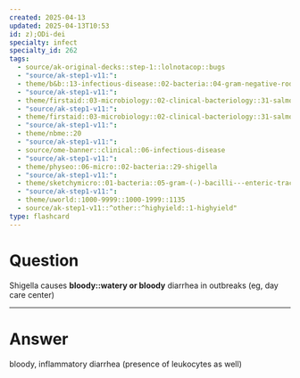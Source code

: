 ```yaml
---
created: 2025-04-13
updated: 2025-04-13T10:53
id: z);ODi-dei
specialty: infect
specialty_id: 262
tags:
  - source/ak-original-decks::step-1::lolnotacop::bugs
  - "source/ak-step1-v11:": 
  - theme/b&b::13-infectious-disease::02-bacteria::04-gram-negative-rods
  - "source/ak-step1-v11:": 
  - theme/firstaid::03-microbiology::02-clinical-bacteriology::31-salmonella-vs-shigella
  - "source/ak-step1-v11:": 
  - theme/firstaid::03-microbiology::02-clinical-bacteriology::31-salmonella-vs-shigella::shigella
  - "source/ak-step1-v11:": 
  - theme/nbme::20
  - "source/ak-step1-v11:": 
  - source/ome-banner::clinical::06-infectious-disease
  - "source/ak-step1-v11:": 
  - theme/physeo::06-micro::02-bacteria::29-shigella
  - "source/ak-step1-v11:": 
  - theme/sketchymicro::01-bacteria::05-gram-(-)-bacilli---enteric-tract::04-shigella-spp.
  - "source/ak-step1-v11:": 
  - theme/uworld::1000-9999::1000-1999::1135
  - source/ak-step1-v11::^other::^highyield::1-highyield"
type: flashcard
---
```


# Question
Shigella causes **bloody::watery or bloody** diarrhea in outbreaks (eg, day care center)

---

# Answer
bloody, inflammatory diarrhea (presence of leukocytes as well)
